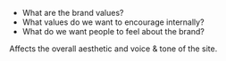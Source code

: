 * What are the brand values?
* What values do we want to encourage internally?
* What do we want people to feel about the brand?

Affects the overall aesthetic and voice & tone of the site.